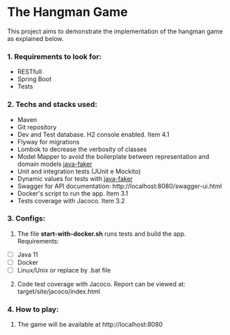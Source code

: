 

# The Hangman Game
This project aims to demonstrate the implementation of the hangman game as explained below.

### 1. Requirements to look for:
* RESTfull
* Spring Boot
* Tests

### 2. Techs and stacks used:
* Maven
* Git repository
* Dev and Test database. H2 console enabled. Item 4.1
* Flyway for migrations
* Lombok to decrease the verbosity of classes
* Model Mapper to avoid the boilerplate between representation and domain models [java-faker](http://modelmapper.org/)
* Unit and integration tests (JUnit e Mockito)
* Dynamic values for tests with [java-faker](https://java-faker.herokuapp.com)
* Swagger for API documentation: http://localhost:8080/swagger-ui.html
* Docker's script to run the app. Item 3.1
* Tests coverage with Jacoco. Item 3.2

### 3. Configs:
1. The file **start-with-docker.sh** runs tests and build the app. Requirements:
- [ ] Java 11
- [ ] Docker
- [ ] Linux/Unix or replace by .bat file

2. Code test coverage with Jacoco. Report can be viewed at: target/site/jacoco/index.html

### 4. How to play:
1. The game will be available at http://localhost:8080